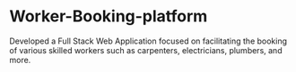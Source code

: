 # Worker-Booking-platform
Developed a Full Stack Web Application focused on facilitating the booking of various skilled workers  such as carpenters, electricians, plumbers, and more.
